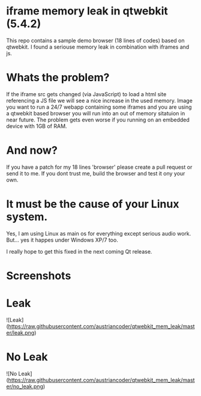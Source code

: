 # iframe memory leak in qtwebkit (5.4.2)

This repo contains a sample demo browser (18 lines of codes)
based on qtwebkit. I found a seriouse memory leak in
combination with iframes and js.

# Whats the problem?

If the iframe src gets changed (via JavaScript) to load
a html site referencing a JS file we will see a nice increase
in the used memory. Image you want to run a 24/7 webapp
containing some iframes and you are using a qtwebkit based
browser you will run into an out of memory sitatuion in
near future. The problem gets even worse if you running on
an embedded device with 1GB of RAM.

# And now?

If you have a patch for my 18 lines 'browser' please create
a pull request or send it to me. If you dont trust me,
build the browser and test it ony your own.

# It must be the cause of your Linux system.

Yes, I am using Linux as main os for everything except serious
audio work. But... yes it happes under Windows XP/7 too.

I really hope to get this fixed in the next coming Qt release.

# Screenshots

# Leak

![Leak]
(https://raw.githubusercontent.com/austriancoder/qtwebkit_mem_leak/master/leak.png)

# No Leak

![No Leak]
(https://raw.githubusercontent.com/austriancoder/qtwebkit_mem_leak/master/no_leak.png)

